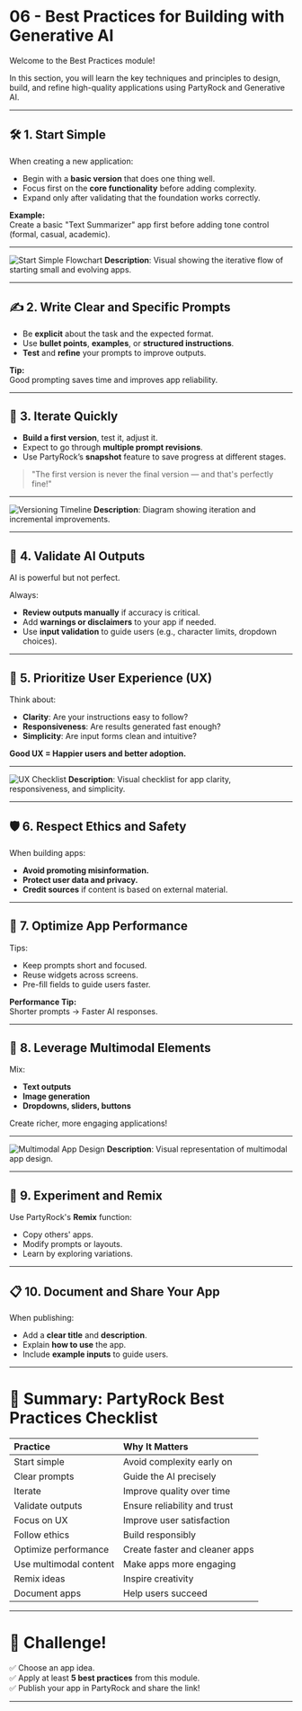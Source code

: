 # 06 - Best Practices for Building with Generative AI

Welcome to the Best Practices module!

In this section, you will learn the key techniques and principles to design, build, and refine high-quality applications using PartyRock and Generative AI.

---

## 🛠️ 1. Start Simple

When creating a new application:

- Begin with a **basic version** that does one thing well.
- Focus first on the **core functionality** before adding complexity.
- Expand only after validating that the foundation works correctly.

**Example:**  
Create a basic "Text Summarizer" app first before adding tone control (formal, casual, academic).

---

![Start Simple Flowchart](./images/start-simple-flowchart.png)
**Description**: Visual showing the iterative flow of starting small and evolving apps.

---

## ✍️ 2. Write Clear and Specific Prompts

- Be **explicit** about the task and the expected format.
- Use **bullet points**, **examples**, or **structured instructions**.
- **Test** and **refine** your prompts to improve outputs.

**Tip:**  
Good prompting saves time and improves app reliability.

---

## 🔄 3. Iterate Quickly

- **Build a first version**, test it, adjust it.
- Expect to go through **multiple prompt revisions**.
- Use PartyRock’s **snapshot** feature to save progress at different stages.

> "The first version is never the final version — and that's perfectly fine!"

---

![Versioning Timeline](./images/versioning-timeline.png)
**Description**: Diagram showing iteration and incremental improvements.

---

## 🔎 4. Validate AI Outputs

AI is powerful but not perfect.

Always:

- **Review outputs manually** if accuracy is critical.
- Add **warnings or disclaimers** to your app if needed.
- Use **input validation** to guide users (e.g., character limits, dropdown choices).

---

## 🎨 5. Prioritize User Experience (UX)

Think about:

- **Clarity**: Are your instructions easy to follow?
- **Responsiveness**: Are results generated fast enough?
- **Simplicity**: Are input forms clean and intuitive?

**Good UX = Happier users and better adoption.**

---

![UX Checklist](./images/ux-checklist.png)
**Description**: Visual checklist for app clarity, responsiveness, and simplicity.

---

## 🛡️ 6. Respect Ethics and Safety

When building apps:

- **Avoid promoting misinformation.**
- **Protect user data and privacy.**
- **Credit sources** if content is based on external material.

---

## 🚀 7. Optimize App Performance

Tips:

- Keep prompts short and focused.
- Reuse widgets across screens.
- Pre-fill fields to guide users faster.

**Performance Tip:**  
Shorter prompts → Faster AI responses.

---

## 🧠 8. Leverage Multimodal Elements

Mix:

- **Text outputs**
- **Image generation**
- **Dropdowns, sliders, buttons**

Create richer, more engaging applications!

---

![Multimodal App Design](./images/multimodal-app-design.png)
**Description**: Visual representation of multimodal app design.

---

## 🧪 9. Experiment and Remix

Use PartyRock's **Remix** function:

- Copy others' apps.
- Modify prompts or layouts.
- Learn by exploring variations.

---

## 📋 10. Document and Share Your App

When publishing:

- Add a **clear title** and **description**.
- Explain **how to use** the app.
- Include **example inputs** to guide users.

---

# 🏁 Summary: PartyRock Best Practices Checklist

| Practice | Why It Matters |
|:---------|:---------------|
| Start simple | Avoid complexity early on |
| Clear prompts | Guide the AI precisely |
| Iterate | Improve quality over time |
| Validate outputs | Ensure reliability and trust |
| Focus on UX | Improve user satisfaction |
| Follow ethics | Build responsibly |
| Optimize performance | Create faster and cleaner apps |
| Use multimodal content | Make apps more engaging |
| Remix ideas | Inspire creativity |
| Document apps | Help users succeed |

---

# 🎯 Challenge!

✅ Choose an app idea.  
✅ Apply at least **5 best practices** from this module.  
✅ Publish your app in PartyRock and share the link!

---